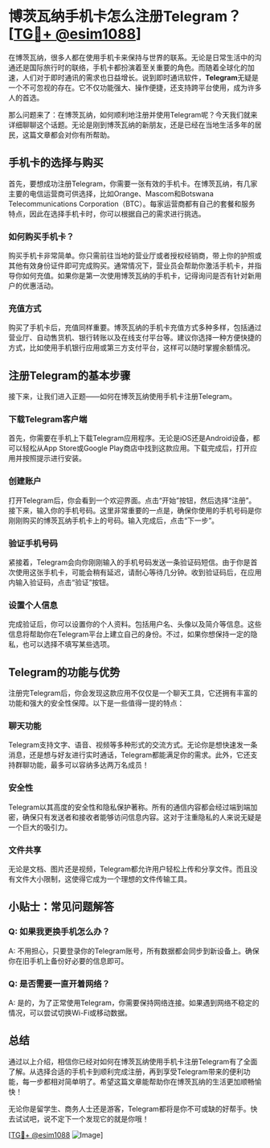 # 博茨瓦纳手机卡怎么注册Telegram？[[TG💪+ @esim1088](https://t.me/s/esim1088)]

在博茨瓦纳，很多人都在使用手机卡来保持与世界的联系。无论是日常生活中的沟通还是国际旅行时的联络，手机卡都扮演着至关重要的角色。而随着全球化的加速，人们对于即时通讯的需求也日益增长。说到即时通讯软件，**Telegram**无疑是一个不可忽视的存在。它不仅功能强大、操作便捷，还支持跨平台使用，成为许多人的首选。

那么问题来了：在博茨瓦纳，如何顺利地注册并使用Telegram呢？今天我们就来详细聊聊这个话题。无论是刚到博茨瓦纳的新朋友，还是已经在当地生活多年的居民，这篇文章都会对你有所帮助。

## 手机卡的选择与购买

首先，要想成功注册Telegram，你需要一张有效的手机卡。在博茨瓦纳，有几家主要的电信运营商可供选择，比如Orange、Mascom和Botswana Telecommunications Corporation（BTC）。每家运营商都有自己的套餐和服务特点，因此在选择手机卡时，你可以根据自己的需求进行挑选。

### 如何购买手机卡？

购买手机卡非常简单。你只需前往当地的营业厅或者授权经销商，带上你的护照或其他有效身份证件即可完成购买。通常情况下，营业员会帮助你激活手机卡，并指导你如何充值。如果你是第一次使用博茨瓦纳的手机卡，记得询问是否有针对新用户的优惠活动。

### 充值方式

购买了手机卡后，充值同样重要。博茨瓦纳的手机卡充值方式多种多样，包括通过营业厅、自动售货机、银行转账以及在线支付平台等。建议你选择一种方便快捷的方式，比如使用手机银行应用或第三方支付平台，这样可以随时掌握余额情况。

## 注册Telegram的基本步骤

接下来，让我们进入正题——如何在博茨瓦纳使用手机卡注册Telegram。

### 下载Telegram客户端

首先，你需要在手机上下载Telegram应用程序。无论是iOS还是Android设备，都可以轻松从App Store或Google Play商店中找到这款应用。下载完成后，打开应用并按照提示进行安装。

### 创建账户

打开Telegram后，你会看到一个欢迎界面。点击“开始”按钮，然后选择“注册”。接下来，输入你的手机号码。这里非常重要的一点是，确保你使用的手机号码是你刚刚购买的博茨瓦纳手机卡上的号码。输入完成后，点击“下一步”。

### 验证手机号码

紧接着，Telegram会向你刚刚输入的手机号码发送一条验证码短信。由于你是首次使用这张手机卡，可能会稍有延迟，请耐心等待几分钟。收到验证码后，在应用内输入验证码，点击“验证”按钮。

### 设置个人信息

完成验证后，你可以设置你的个人资料。包括用户名、头像以及简介等信息。这些信息将帮助你在Telegram平台上建立自己的身份。不过，如果你想保持一定的隐私，也可以选择不填写某些选项。

## Telegram的功能与优势

注册完Telegram后，你会发现这款应用不仅仅是一个聊天工具，它还拥有丰富的功能和强大的安全性保障。以下是一些值得一提的特点：

### 聊天功能

Telegram支持文字、语音、视频等多种形式的交流方式。无论你是想快速发一条消息，还是想与好友进行实时通话，Telegram都能满足你的需求。此外，它还支持群聊功能，最多可以容纳多达两万名成员！

### 安全性

Telegram以其高度的安全性和隐私保护著称。所有的通信内容都会经过端到端加密，确保只有发送者和接收者能够访问信息内容。这对于注重隐私的人来说无疑是一个巨大的吸引力。

### 文件共享

无论是文档、图片还是视频，Telegram都允许用户轻松上传和分享文件。而且没有文件大小限制，这使得它成为一个理想的文件传输工具。

## 小贴士：常见问题解答

### Q: 如果我更换手机怎么办？
A: 不用担心，只要登录你的Telegram账号，所有数据都会同步到新设备上。确保你在旧手机上备份好必要的信息即可。

### Q: 是否需要一直开着网络？
A: 是的，为了正常使用Telegram，你需要保持网络连接。如果遇到网络不稳定的情况，可以尝试切换Wi-Fi或移动数据。

## 总结

通过以上介绍，相信你已经对如何在博茨瓦纳使用手机卡注册Telegram有了全面了解。从选择合适的手机卡到顺利完成注册，再到享受Telegram带来的便利功能，每一步都相对简单明了。希望这篇文章能帮助你在博茨瓦纳的生活更加顺畅愉快！

无论你是留学生、商务人士还是游客，Telegram都将是你不可或缺的好帮手。快去试试吧，说不定下一个发现它的就是你哦！

[[TG💪+ @esim1088](https://t.me/s/esim1088) ![Image](https://i.postimg.cc/4NQfJmqS/Snipaste-2025-05-13-00-14-12.png)]